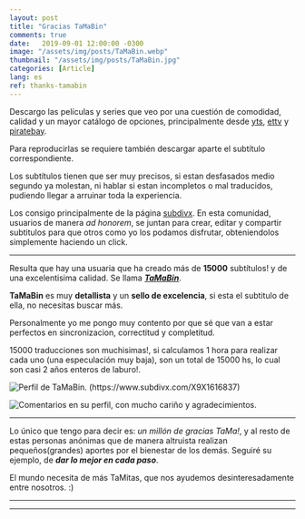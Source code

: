 ```yaml
---
layout: post
title: "Gracias TaMaBin"
comments: true
date:   2019-09-01 12:00:00 -0300
image: "/assets/img/posts/TaMaBin.webp"
thumbnail: "/assets/img/posts/TaMaBin.jpg"
categories: [Article]
lang: es
ref: thanks-tamabin
---
```


Descargo las películas y series que veo por una cuestión de comodidad, calidad y un mayor catálogo de opciones, principalmente desde [yts](https://yts.am), [ettv](https://ettvtorrents.com/) y [piratebay](https://thepiratebay.rocks/).

Para reproducirlas se requiere también descargar aparte el subtítulo correspondiente.

Los subtítulos tienen que ser muy precisos, si estan desfasados medio segundo ya molestan, ni hablar si estan incompletos o mal traducidos, pudiendo llegar a arruinar toda la experiencia.

Los consigo principalmente de la página [subdivx](https://www.subdivx.com/). En esta comunidad, usuarios de manera *ad honorem*, se juntan para crear, editar y compartir subtitulos para que otros como yo los podamos disfrutar, obteniendolos simplemente haciendo un click.

---

Resulta que hay una usuaria que ha creado más de **15000** subtítulos! y de una excelentisima calidad. Se llama [***TaMaBin***](https://www.subdivx.com/X9X1616837).

**TaMaBin** es muy **detallista** y un **sello de excelencia**, si esta el subtitulo de ella, no necesitas buscar más.
 
 Personalmente yo me pongo muy contento por que sé que van a estar perfectos en sincronizacion, correctitud y completitud.

15000 traducciones son muchisimas!, si calculamos 1 hora para realizar cada uno (una especulación muy baja), son un total de 15000 hs, lo cual son casi 2 años enteros de laburo!.

![Perfil de TaMaBin. (https://www.subdivx.com/X9X1616837)]({{"/assets/img/elements_in_posts/tama1.webp"}})

![Comentarios en su perfil, con mucho cariño y agradecimientos.]({{"/assets/img/elements_in_posts/tama2.webp"}})

---

Lo único que tengo para decir es: *un millón de gracias TaMa!*, y al resto de estas personas anónimas que de manera altruista realizan pequeños(grandes) aportes por el bienestar de los demás. Seguiré su ejemplo, de ***dar lo mejor en cada paso***.

El mundo necesita de más TaMitas, que nos ayudemos desinteresadamente entre nosotros. :)

---
---
